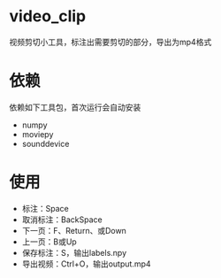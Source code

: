 # video_clip
视频剪切小工具，标注出需要剪切的部分，导出为mp4格式

# 依赖
依赖如下工具包，首次运行会自动安装
- numpy
- moviepy
- sounddevice

# 使用

- 标注：Space
- 取消标注：BackSpace
- 下一页：F、Return、或Down
- 上一页：B或Up
- 保存标注：S，输出labels.npy
- 导出视频：Ctrl+O，输出output.mp4
